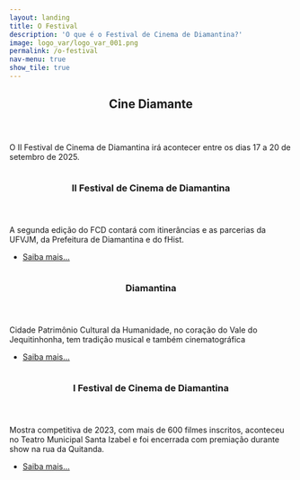 ```yaml
---
layout: landing
title: O Festival
description: 'O que é o Festival de Cinema de Diamantina?'
image: logo_var/logo_var_001.png
permalink: /o-festival
nav-menu: true
show_tile: true
---
```


<!-- Main -->
<div id="main">

<!-- One -->
<section id="one">
	<div class="inner">
		<header class="major">
			<h2>Cine Diamante</h2>
		</header>
		<p>O II Festival de Cinema de Diamantina irá acontecer entre os dias 17 a 20 de setembro de 2025.</p>
	</div>
</section>

<!-- Two -->
<section id="two" class="spotlights">
	<section>
		<a href="generic.html" class="image">
			<img src="{{ site.images_path }}logo_var/logo_var_001.png" alt="" data-position="25% 25%" />
		</a>
		<div class="content">
			<div class="inner">
				<header class="major">
					<h3>II Festival de Cinema de Diamantina</h3>
				</header>
				<p>A segunda edição do FCD contará com itinerâncias e as parcerias da UFVJM, da Prefeitura de Diamantina e do fHist.</p>
				<ul class="actions">
					<li><a href="{{ '/ii-festival-de-cinema-de-diamantina/' | relative_url }}" class="button special">Saiba mais...</a></li>
				</ul>
			</div>
		</div>
	</section>
	<section>
		<a href="generic.html" class="image">
			<img src="{{ site.images_path }}logo_var/logo_var_002.png" alt="" data-position="center center" />
		</a>
		<div class="content">
			<div class="inner">
				<header class="major">
					<h3>Diamantina</h3>
				</header>
				<p>Cidade Patrimônio Cultural da Humanidade, no coração do Vale do Jequitinhonha, tem tradição musical e também cinematográfica</p>
				<ul class="actions">
					<li><a href="{{ '/diamantina/' | relative_url }}" class="button special">Saiba mais...</a></li>
				</ul>
			</div>
		</div>
	</section>
	<section>
		<a href="generic.html" class="image">
			<img src="{{ site.images_path }}logo_var/logo_var_003.png" alt="" data-position="top center" />
		</a>
		<div class="content">
			<div class="inner">
				<header class="major">
					<h3>I Festival de Cinema de Diamantina</h3>
				</header>
				<p>Mostra competitiva de 2023, com mais de 600 filmes inscritos, aconteceu no Teatro Municipal Santa Izabel e foi encerrada com premiação durante show na rua da Quitanda.</p>
				<ul class="actions">
					<li><a href="{{ '/i-festival-de-cinema-de-diamantina/' | relative_url }}" class="button special">Saiba mais...</a></li>
				</ul>
			</div>
		</div>
	</section>
</section>

</div>
